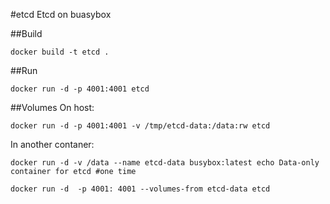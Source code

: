 #etcd
Etcd on buasybox

##Build
```
docker build -t etcd .
```

##Run
```
docker run -d -p 4001:4001 etcd
```

##Volumes
On host:
```
docker run -d -p 4001:4001 -v /tmp/etcd-data:/data:rw etcd
```

In another contaner:
```
docker run -d -v /data --name etcd-data busybox:latest echo Data-only container for etcd #one time

docker run -d  -p 4001: 4001 --volumes-from etcd-data etcd
```
